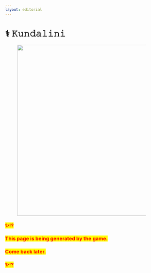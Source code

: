 ```yaml
---
layout: editorial
---
```


# ⚕︎ 𝙺𝚞𝚗𝚍𝚊𝚕𝚒𝚗𝚒

<figure><img src="../../../../../.gitbook/assets/pexels-btgl-♡-18938322.jpg" alt="" width="563"><figcaption></figcaption></figure>

### <mark style="color:red;">✨⁉️</mark>&#x20;

### <mark style="color:red;">This page is being generated by the game.</mark>&#x20;

### <mark style="color:red;">Come back later.</mark>

### <mark style="color:red;">✨⁉️</mark>
